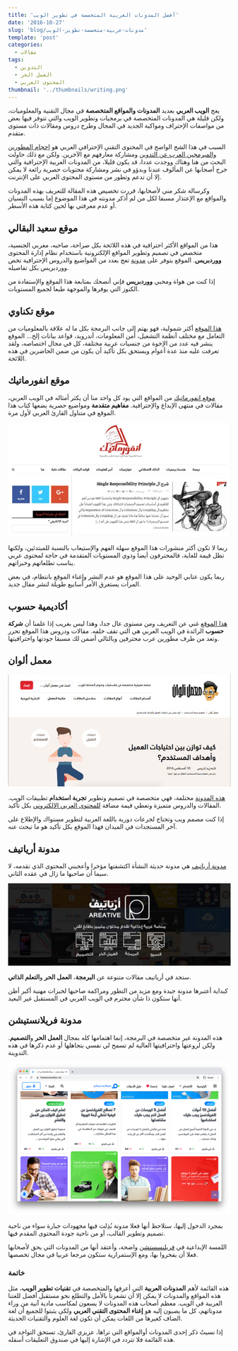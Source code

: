 ```yaml
---
title: 'أفضل المدونات العربية المتخصصة في تطوير الويب'
date: '2016-10-27'
slug: 'blog/مدونات-عربية-متخصصة-تطوير-الويب'
template: 'post'
categories:
  - مقالات
tags:
  - التدوين
  - العمل الحر
  - المحتوى العربي
thumbnail: '../thumbnails/writing.png'
---
```


يعج **الويب العربي** بعديد **المدونات والمواقع المتخصصة** في مجال التقنية والمعلوميات، ولكن قليلة هي المدونات المتخصصة في برمجيات وتطوير الويب والتي تتوفر فيها بعض من مواصفات الإحتراف ومواكبة الجديد في المجال وطرح دروس ومقالات ذات مستوى متقدم.

السبب في هذا الشح الواضح في المحتوى التقني الإحترافي العربي هو [إحجام المطورين والمبرمجين العرب عن التدوين](http://www.tutomena.com/blog/%d8%a7%d9%84%d9%85%d8%a8%d8%b1%d9%85%d8%ac%d9%88%d9%86-%d8%a7%d9%84%d8%b9%d8%b1%d8%a8-%d9%84%d8%a7-%d9%8a%d8%af%d9%88%d9%86%d9%88%d9%86/) ومشاركة معارفهم مع الآخرين. ولكن مع ذلك حاولت البحث من هنا وهناك ووجدت عددا، قد يكون قليلا، من المدونات العربية الإحترافية والتي خرج أصحابها عن المألوف عندنا وبدؤو في نشر ومشاركة محتويات حصرية رائعة لا يمكن إلا أن تدعم وتطور من مستوى المحتوى العربي على الإنترنت.

وكرسالة شكر مني لأصحابها، قررت تخصيص هذه المقالة للتعريف بهذه المدونات والمواقع مع الإعتذار مسبقا لكل من لم أذكر مدونته في هذا الموضوع إما بسبب النسيان أو عدم معرفتي بها لحين كتابة هذه الأسطر.

## موقع سعيد البقالي

هذا من المواقع الأكثر احترافية في هذه اللائحة بكل صراحة، صاحبه، مغربي الجنسية، متخصص في تصميم وتطوير المواقع الإلكترونية باستخدام نظام إدارة المحتوى **ووردبريس**. الموقع يتوفر على [مدونة](https://saidelbakkali.com/blog) تعج بعدد من المواضيع والدروس الإحترافية تخص ووردبريس بكل تفاصيله.

إذا كنت من هواة ومحبي **ووردبريس** فإني أنصحك بمتابعة هذا الموقع والإستفادة من الكنوز التي يوفرها والموجهة طبعا لجميع المستويات.

## موقع تكناوي

[هذا الموقع](http://technawi.net/) أكثر شمولية، فهو يهتم إلى جانب البرمجة بكل ما له علاقة بالمعلوميات من التعامل مع مختلف أنظمة التشغيل، أمن المعلومات، أندرويد، قواعد بيانات إلخ... الموقع ينشر فيه عدد من الإخوة من جنسيات عربية مختلفة، كل في مجال اختصاصه، ولقد تعرفت عليه منذ عدة أعوام ويستحق بكل تأكيد أن يكون من ضمن الحاضرين في هذه اللائحة.

## موقع انفورماتيك

[موقع انفورماتيك](http://informatic-ar.com/) من المواقع التي يود كل واحد منا أن يكثر أمثاله في الويب العربي، مقالات في منتهى الإبداع والإحترافية. **مفاهيم متقدمة** ومواضيع حصرية يضعها كتاب هذا الموقع في متناول القارئ العربي لأول مرة.

![موقع انفورماتيك](../images/informatic-ar.jpg)

ربما لا تكون أكثر منشورات هذا الموقع سهلة الفهم والإستيعاب بالنسبة للمبتدئين، ولكنها تظل قيمة للغاية، فالمحترفون أيضا وذوي المستويات المتقدمة في حاجة لمحتوى عربي يناسب تطلعاتهم وخبراتهم.

ربما يكون عتابي الوحيد على هذا الموقع هو عدم النشر وإغناء الموقع بانتظام، في بعض المرات يستغرق الأمر أسابيع طويلة لنشر مقال جديد.

## أكاديمية حسوب

[هذا الموقع](https://academy.hsoub.com) غني عن التعريف ومن مستوى عال جدا، وهذا ليس بغريب إذا علمنا أن **شركة حسوب** الرائدة في الويب العربي هي التي تقف خلفه. مقالات ودروس هذا الموقع تحرر وتعد من طرف مطورين عرب محترفين وبالتالي أضمن لك مسبقا جودتها واحترافيتها.

## معمل ألوان

![معمل ألوان](../images/colorslab.jpg)

[هذه المدونة](http://www.colorslab.net/) مختلفة، فهي متخصصة في تصميم وتطوير **تجربة استخدام** تطبيقات الويب. المقالات والدروس متميزة وتعطي قيمة مضافة [للمحتوى العربي الإلكتروني](http://www.tutomena.com/blog/arabic-content-on-the-web/) بكل تأكيد.

إذا كنت مصمم ويب وتحتاج لجرعات دورية باللغة العربية لتطوير مستواك والإطلاع على آخر المستجدات في الميدان فهذا الموقع بكل تأكيد هو ما تبحث عنه.

## مدونة أرياتيف

[مدونة أرياتيف](https://www.ar-eative.com/) هي مدونة حديثة النشأة اكتشفتها مؤخرا وأعجبني المحتوى الذي تقدمه، لا سيما أن صاحبها ما زال في عقده الثاني.

![مدونة أرياتيف](../images/areative.jpg)

ستجد في أرياتيف مقالات متنوعة عن **البرمجة**، **العمل الحر** و**التعلم الذاتي**.

كبداية أعتبرها مدونة جيدة ومع مزيد من التطور ومراكمة صاحبها لخبرات مهنية أكبر أظن أنها ستكون ذا شأن محترم في الويب العربي في المستقبل غير البعيد.

## مدونة فريلانستيشن

هذه المدونة غير متخصصة في البرمجة، إنما اهتمامها كله بمجال **العمل الحر** و**التصميم**. ولكن لروعتها واحترافيتها العالية لم تسمح لي نفسي بتجاهلها أو عدم ذكرها في هذه التدوينة.

![مدونة فريلانستيشن](../images/freelancestation.png)

بمجرد الدخول إليها، ستلاحظ أنها فعلا مدونة بُذِلت فيها مجهودات جبارة سواء من ناحية تصميم وتطوير القالب، أو من ناحية جودة المحتوى المقدم فيها.

اللمسة الإبداعية في [فريلنسستشن](https://www.freelancestation.net/) واضحة، وأعتقد أنها من المدونات التي يحق لأصحابها فعلا أن يفخروا بها، ومع الإستمرارية ستكون مرجعا عربيا في مجال تخصصها.

### خاتمة

هذه القائمة لأهم **المدونات العربية** التي أعرفها والمتخصصة في **تقنيات تطوير الويب**، مثل هذه المواقع والمدونات لا يمكن إلا أن تشعرنا بالأمل والتطلع نحو مستقبل أفضل للغتنا العربية في الويب. معظم أصحاب هذه المدونات لا يسعون لمكاسب مادية آنية من وراء مدوناتهم، كل ما يصبون إليه هو **إغناء المحتوى التقني العربي** ولكي يثبتوا للجميع أن لغة الضاف كغيرها من اللغات يمكن أن تكون لغة العلوم والتقنيات الحديثة.

إذا نسيتُ ذكر إحدى المدونات أوالمواقع التي تراها، عزيزي القارئ، تستحق التواجد في هذه القائمة فلا تتردد في الإشارة إليها في صندوق التعليقات أسفله.
